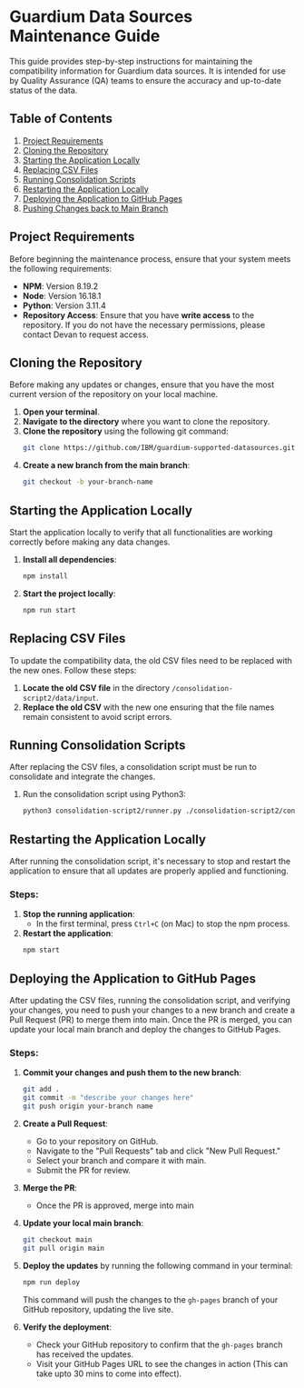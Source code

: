 # Guardium Data Sources Maintenance Guide

<!-- TODO: Add information for repo access/permissions -->
<!-- Make a different branch -->

This guide provides step-by-step instructions for maintaining the compatibility information for Guardium data sources. It is intended for use by Quality Assurance (QA) teams to ensure the accuracy and up-to-date status of the data.

## Table of Contents

1. [Project Requirements](#project-requirements)
2. [Cloning the Repository](#cloning-the-repository)
3. [Starting the Application Locally](#starting-the-application-locally)
4. [Replacing CSV Files](#replacing-csv-files)
5. [Running Consolidation Scripts](#running-consolidation-scripts)
6. [Restarting the Application Locally](#restarting-the-application-locally)
7. [Deploying the Application to GitHub Pages](#deploying-the-application-to-github-pages)
8. [Pushing Changes back to Main Branch](#pushing-changes-back-to-main-branch)

## Project Requirements

Before beginning the maintenance process, ensure that your system meets the following requirements:

- **NPM**: Version 8.19.2
- **Node**: Version 16.18.1
- **Python**: Version 3.11.4
- **Repository Access**: Ensure that you have **write access** to the repository. If you do not have the necessary permissions, please contact Devan to request access.

## Cloning the Repository

Before making any updates or changes, ensure that you have the most current version of the repository on your local machine.

1. **Open your terminal**.
2. **Navigate to the directory** where you want to clone the repository.
3. **Clone the repository** using the following git command:
   ```bash
   git clone https://github.com/IBM/guardium-supported-datasources.git
   ```
4. **Create a new branch from the main branch**:
   ```bash
   git checkout -b your-branch-name
   ```

## Starting the Application Locally

Start the application locally to verify that all functionalities are working correctly before making any data changes.

1. **Install all dependencies**:
   ```bash
   npm install
   ```
2. **Start the project locally**:
   ```bash
   npm run start
   ```

## Replacing CSV Files

To update the compatibility data, the old CSV files need to be replaced with the new ones. Follow these steps:

1. **Locate the old CSV file** in the directory `/consolidation-script2/data/input`.
2. **Replace the old CSV** with the new one ensuring that the file names remain consistent to avoid script errors.

## Running Consolidation Scripts

After replacing the CSV files, a consolidation script must be run to consolidate and integrate the changes.

1. Run the consolidation script using Python3:
   ```bash
   python3 consolidation-script2/runner.py ./consolidation-script2/config
   ```

## Restarting the Application Locally

After running the consolidation script, it's necessary to stop and restart the application to ensure that all updates are properly applied and functioning.

### Steps:

1. **Stop the running application**:
   - In the first terminal, press `Ctrl+C` (on Mac) to stop the npm process.
2. **Restart the application**:
   ```bash
   npm start
   ```
   <!-- TODO: Change to deploy (from main) after PR is merged -->

## Deploying the Application to GitHub Pages

After updating the CSV files, running the consolidation script, and verifying your changes, you need to push your changes to a new branch and create a Pull Request (PR) to merge them into main. Once the PR is merged, you can update your local main branch and deploy the changes to GitHub Pages.

### Steps:

1. **Commit your changes and push them to the new branch**:

   ```bash
   git add .
   git commit -m "describe your changes here"
   git push origin your-branch name
   ```

2. **Create a Pull Request**:

   - Go to your repository on GitHub.
   - Navigate to the "Pull Requests" tab and click "New Pull Request."
   - Select your branch and compare it with main.
   - Submit the PR for review.

3. **Merge the PR**:

   - Once the PR is approved, merge into main

4. **Update your local main branch**:

   ```bash
   git checkout main
   git pull origin main
   ```

5. **Deploy the updates** by running the following command in your terminal:

   ```bash
   npm run deploy
   ```

   This command will push the changes to the `gh-pages` branch of your GitHub repository, updating the live site.

6. **Verify the deployment**:
   - Check your GitHub repository to confirm that the `gh-pages` branch has received the updates.
   - Visit your GitHub Pages URL to see the changes in action (This can take upto 30 mins to come into effect).
